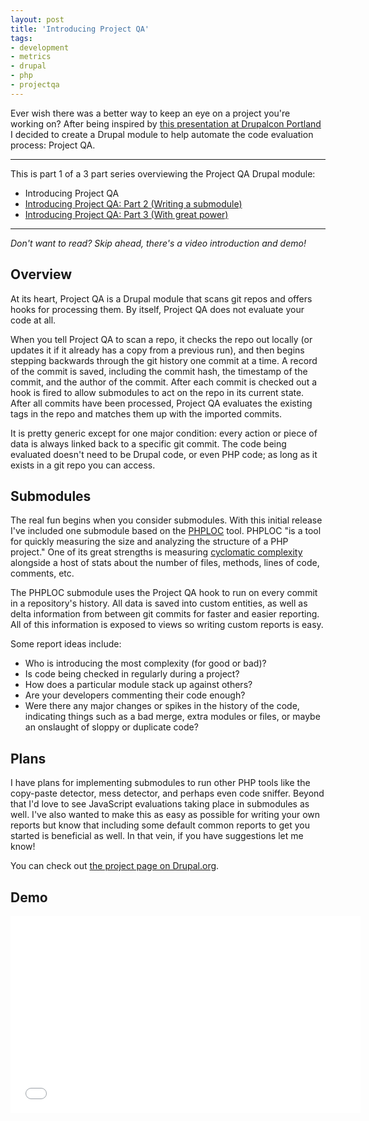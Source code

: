 ```yaml
---
layout: post
title: 'Introducing Project QA'
tags:
- development
- metrics
- drupal
- php
- projectqa
---
```


Ever wish there was a better way to keep an eye on a project you're working on? After being inspired by [this presentation at Drupalcon Portland][1] I decided to create a Drupal module to help automate the code evaluation process: Project QA.


* * *

This is part 1 of a 3 part series overviewing the Project QA Drupal module:

*   Introducing Project QA
*   [Introducing Project QA: Part 2 (Writing a submodule)][2]
*   [Introducing Project QA: Part 3 (With great power)][3]

* * *

*Don't want to read? Skip ahead, there's a video introduction and demo!*

## Overview

At its heart, Project QA is a Drupal module that scans git repos and offers hooks for processing them. By itself, Project QA does not evaluate your code at all.

When you tell Project QA to scan a repo, it checks the repo out locally (or updates it if it already has a copy from a previous run), and then begins stepping backwards through the git history one commit at a time. A record of the commit is saved, including the commit hash, the timestamp of the commit, and the author of the commit. After each commit is checked out a hook is fired to allow submodules to act on the repo in its current state. After all commits have been processed, Project QA evaluates the existing tags in the repo and matches them up with the imported commits.

It is pretty generic except for one major condition: every action or piece of data is always linked back to a specific git commit. The code being evaluated doesn't need to be Drupal code, or even PHP code; as long as it exists in a git repo you can access.

## Submodules

The real fun begins when you consider submodules. With this initial release I've included one submodule based on the [PHPLOC][4] tool. PHPLOC "is a tool for quickly measuring the size and analyzing the structure of a PHP project." One of its great strengths is measuring [cyclomatic complexity][5] alongside a host of stats about the number of files, methods, lines of code, comments, etc.

The PHPLOC submodule uses the Project QA hook to run on every commit in a repository's history. All data is saved into custom entities, as well as delta information from between git commits for faster and easier reporting. All of this information is exposed to views so writing custom reports is easy.

Some report ideas include:

*   Who is introducing the most complexity (for good or bad)?
*   Is code being checked in regularly during a project?
*   How does a particular module stack up against others?
*   Are your developers commenting their code enough?
*   Were there any major changes or spikes in the history of the code, indicating things such as a bad merge, extra modules or files, or maybe an onslaught of sloppy or duplicate code?

## Plans

I have plans for implementing submodules to run other PHP tools like the copy-paste detector, mess detector, and perhaps even code sniffer. Beyond that I'd love to see JavaScript evaluations taking place in submodules as well. I've also wanted to make this as easy as possible for writing your own reports but know that including some default common reports to get you started is beneficial as well. In that vein, if you have suggestions let me know!

You can check out [the project page on Drupal.org][6].

## Demo

<iframe width="560" height="315" src="//www.youtube.com/embed/Ab_r0bNAYUA" frameborder="0" allowfullscreen></iframe>

 [1]: https://portland2013.drupal.org/node/1078
 [2]: /2014/01/21/introducing-project-qa-part-2/
 [3]: /2014/01/27/introducing-project-qa-part-3/
 [4]: https://github.com/sebastianbergmann/phploc
 [5]: http://en.wikipedia.org/wiki/Cyclomatic_complexity
 [6]: http://drupal.org/project/projectqa